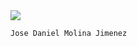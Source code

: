 <div id="header" aling="center">
    <img src="https://media.giphy.com/media/coxQHKASG60HrHtvkt/giphy.gif">

    Jose Daniel Molina Jimenez
</div>

